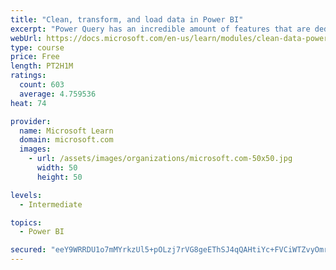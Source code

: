```yaml
---
title: "Clean, transform, and load data in Power BI"
excerpt: "Power Query has an incredible amount of features that are dedicated to helping you clean and prepare your data for analysis. You will learn how to simplify a complicated model, change data types, rename objects, and pivot data. You will also learn how to profile columns so that you know which columns have the valuable data that you’re seeking for deeper analytics."
webUrl: https://docs.microsoft.com/en-us/learn/modules/clean-data-power-bi/
type: course
price: Free
length: PT2H1M
ratings:
  count: 603
  average: 4.759536
heat: 74

provider:
  name: Microsoft Learn
  domain: microsoft.com
  images:
    - url: /assets/images/organizations/microsoft.com-50x50.jpg
      width: 50
      height: 50

levels:
  - Intermediate

topics:
  - Power BI

secured: "eeY9WRRDU1o7mMYrkzUl5+pOLzj7rVG8geEThSJ4qQAHtiYc+FVCiWTZvyOmr65dQhG1KgeEOB6SGcvV/+98ecfE4zNDakf4+7oxCtkK12iwHsDWkof+RxKdeY7HBwbskPR4vyHBcnYy1ao3Siq+Eiv3zwmP0pOnF5VBcgp7lVPVQ7gXGy6iHHOvcXLJm0tjJ86bsF3IJkQRqFAEPDDhbJWmnYiInM+scyhmD/wuIvhgc//+GZJsT47fK0zQwrrMjnmY/R76V4fjdnB6DXQZt2OgYs4Wk95C0q8onIgXRqRrqZBx9vtOK0S/C1C3Vx/easmgst4WLCFElBeJ9i/1JSHOkmgOpr6OuKZhVD+r/6/dTJ/pTcsTGc+mPFWARg7tiGExxCCROdn19Zi22hTfmAmx7pHGKpJs8rejhiOeB50=;6KBC32M05J2n7q2F2Qv62A=="
---
```


